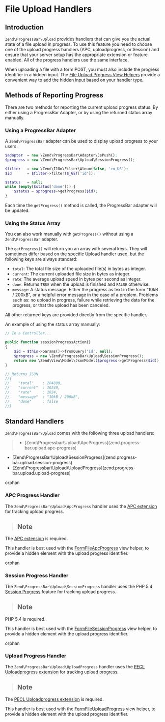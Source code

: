 # File Upload Handlers

## Introduction

`Zend\ProgressBar\Upload` provides handlers that can give you the actual state of a file upload in
progress. To use this feature you need to choose one of the upload progress handlers (APC,
uploadprogress, or Session) and ensure that your server setup has the appropriate extension or
feature enabled. All of the progress handlers use the same interface.

When uploading a file with a form POST, you must also include the progress identifier in a hidden
input. The [File Upload Progress View Helpers](https://github.com/zendframework/zend-form) provide a convenient
way to add the hidden input based on your handler type.

## Methods of Reporting Progress

There are two methods for reporting the current upload progress status. By either using a
ProgressBar Adapter, or by using the returned status array manually.

### Using a ProgressBar Adapter

A `Zend\ProgressBar` adapter can be used to display upload progress to your users.

```php
$adapter  = new \Zend\ProgressBar\Adapter\JsPush();
$progress = new \Zend\ProgressBar\Upload\SessionProgress();

$filter   = new \Zend\I18n\Filter\Alnum(false, 'en_US');
$id       = $filter->filter($_GET['id']);

$status   = null;
while (empty($status['done'])) {
    $status = $progress->getProgress($id);
}
```

Each time the `getProgress()` method is called, the ProgressBar adapter will be updated.

### Using the Status Array

You can also work manually with `getProgress()` without using a `Zend\ProgressBar` adapter.

The `getProgress()` will return you an array with several keys. They will sometimes differ based on
the specific Upload handler used, but the following keys are always standard:

- `total`: The total file size of the uploaded file(s) in bytes as integer.
- `current`: The current uploaded file size in bytes as integer.
- `rate`: The average upload speed in bytes per second as integer.
- `done`: Returns `TRUE` when the upload is finished and `FALSE` otherwise.
- `message`: A status message. Either the progress as text in the form "10kB / 200kB", or a helpful
error message in the case of a problem. Problems such as: no upload in progress, failure while
retrieving the data for the progress, or that the upload has been canceled.

All other returned keys are provided directly from the specific handler.

An example of using the status array manually:

```php
// In a Controller...

public function sessionProgressAction()
{
    $id = $this->params()->fromQuery('id', null);
    $progress = new \Zend\ProgressBar\Upload\SessionProgress();
    return new \Zend\View\Model\JsonModel($progress->getProgress($id));
}

// Returns JSON
//{
//    "total"    : 204800,
//    "current"  : 10240,
//    "rate"     : 1024,
//    "message"  : "10kB / 200kB",
//    "done"     : false
//}
```

## Standard Handlers

`Zend\ProgressBar\Upload` comes with the following three upload handlers:

> -   \[Zend\\Progressbar\\Upload\\ApcProgress\](zend.progress-bar.upload.apc-progress)
- \[Zend\\ProgressBar\\Upload\\SessionProgress\](zend.progress-bar.upload.session-progress)
- \[Zend\\Progressbar\\Upload\\UploadProgress\](zend.progress-bar.upload.upload-progress)

orphan  

### APC Progress Handler

The `Zend\ProgressBar\Upload\ApcProgress` handler uses the [APC
extension](http://php.net/manual/en/book.apc.php) for tracking upload progress.

> ## Note
The [APC extension](http://php.net/manual/en/book.apc.php) is required.

This handler is best used with the
[FormFileApcProgress](https://github.com/zendframework/zend-form) view helper, to provide a
hidden element with the upload progress identifier.

orphan  

### Session Progress Handler

The `Zend\ProgressBar\Upload\SessionProgress` handler uses the PHP 5.4 [Session
Progress](http://php.net/manual/en/session.upload-progress.php) feature for tracking upload
progress.

> ## Note
PHP 5.4 is required.

This handler is best used with the
[FormFileSessionProgress](https://github.com/zendframework/zend-form) view helper, to
provide a hidden element with the upload progress identifier.

orphan  

### Upload Progress Handler

The `Zend\ProgressBar\Upload\UploadProgress` handler uses the [PECL Uploadprogress
extension](http://pecl.php.net/package/uploadprogress) for tracking upload progress.

> ## Note
The [PECL Uploadprogress extension](http://pecl.php.net/package/uploadprogress) is required.

This handler is best used with the
[FormFileUploadProgress](https://github.com/zendframework/zend-form) view helper, to provide
a hidden element with the upload progress identifier.
